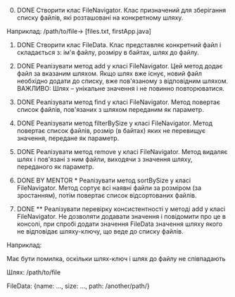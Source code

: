 0. DONE Створити клас FileNavigator. Клас призначений для зберігання списку файлів,
   які розташовані на конкретному шляху.

Наприклад: /path/to/file-> [files.txt, firstApp.java]



1. DONE Створити клас FileData. Клас представляє конкретний файл і складається з:
   ім'я файлу, розміру в байтах, шлях до файлу.



2. DONE Реалізувати метод add у класі FileNavigator. Цей метод додає файл за вказаним шляхом.
   Якщо шлях вже існує, новий файл необхідно додати до списку, вже пов'язаному з відповідним шляхом.
   ВАЖЛИВО: Шлях – унікальне значення і не повинно повторюватися.



3. DONE Реалізувати метод find у класі FileNavigator. Метод повертає список файлів, пов'язаних з шляхом переданим як параметр.



4. DONE Реалізувати метод filterBySize у класі FileNavigator. Метод повертає список файлів, розмір (в байтах)
   яких не перевищує значення, передане як параметр.



5. DONE Реалізувати метод remove у класі FileNavigator. Метод видаляє шлях і пов'язані з ним файли,
   виходячи з значення шляху, переданого як параметр.



6. DONE BY MENTOR * Реалізувати метод sortBySize у класі FileNavigator. Метод сортує всі наявні файли за розміром
     (за зростанням), потім повертає список відсортованих файлів.



7. DONE ** Реалізувати перевірку консистентності у методі add у класі FileNavigator.
   Не дозволяти додавати значення і повідомити про це в консолі, при спробі додати значення FileData
   значення шляху якого не відповідає шляху-ключу, що веде до списку файлів.

Наприклад:

Має бути помилка, оскільки шлях-ключ і шлях до файлу не співпадають

Шлях: /path/to/file

FileData: {name: ..., size: ..., path: /another/path/}